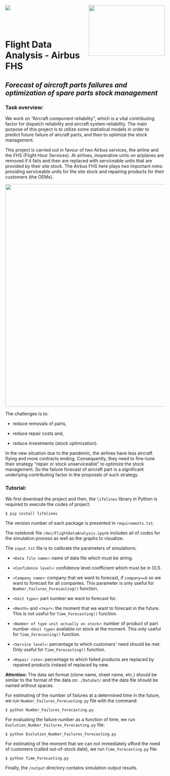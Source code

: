 <img align="left" src="https://github.com/nghitruyen/Flight_Data_Analysis/blob/main/images/Logo_INSAvilletoulouse-RVB.png"> <img align="right" width="240" height="160" src="https://github.com/nghitruyen/Flight_Data_Analysis/blob/main/images/logo-AirbusFHS.png">
<br />
<br />
<br />
<br />

# Flight Data Analysis - Airbus FHS

## *Forecast of aircraft parts failures and optimization of spare parts stock management*

### Task overview:

We work on “Aircraft component reliability”, which is a vital contributing factor for dispatch reliability and aircraft system reliability. The main purpose of this project is to utilize some statistical models in order to predict future failure of aircraft parts, and then to optimize the stock management.

This project is carried out in favour of two Airbus services, the airline and the FHS (Flight Hour Services). At airlines, inoperative units on airplanes are removed if it fails and then are replaced with serviceable units that are provided by their site stock. The Airbus FHS here plays two important roles: providing serviceable units for the site stock and repairing products for their customers (the OEMs).

<p align="center">
  <img src="https://github.com/nghitruyen/Flight_Data_Analysis/blob/main/images/AirbusFHS_activities.png" width="700" />
</p>

The challenges is to:

- reduce removals of parts,
    
- reduce repair costs and,
    
- reduce investments (stock optimization).
    
In the new situation due to the pandemic, the airlines have less aircraft flying and more contracts ending. Consequently, they need to fine-tune their strategy “repair or stock unserviceable” to optimize the stock management. So the failure forecast of aircraft part is a significant underlying contributing factor in the proposals of such strategy.

### Tutorial:

We first download the project and then, the `lifelines` library in Python is required to execute the codes of project:

`$ pip install lifelines`

The version number of each package is presented in `requirements.txt`.

The notebook file `/doc/FlightDataAnalysis.ipynb` includes all of codes for the simulation process as well as the graphs to visualize.

The `input.txt` file is to calibrate the parameters of simulations:

- `<Data file name>`: name of data file which must be string.

- `<Confidence level>`: confidence level coefficient which must be in (0,1).

- `<Company name>`: company that we want to forecast, if `company==0` so we want to forecast for all companies. This parameter is only useful for `Number_Failures_Forecasting()` function. 

- `<Unit type>`: part number we want to forecast for.

- `<Month>` and `<Year>`: the moment that we want to forecast in the future. This is not useful for `Time_Forecasting()` function.

- `<Number of type unit actually on stock>`: number of product of part number `<Unit type>` available on stock at the moment. This only useful for `Time_Forecasting()` function. 

- `<Service level>`: percentage to which customers' need should be met. Only useful for `Time_Forecasting()` function.

- `<Repair rate>`: percentage to which failed products are replaced by repaired products instead of replaced by new.

**Attention:** The data set format (clone name, sheet name, etc.) should be similar to the format of the data on `./DataSet/` and the data file should be named without spaces.

For estimating of the number of failures at a determined time in the future, we run `Number_Failures_Forecasting.py` file with the command:

`$ python Number_Failures_Forecasting.py`

For evaluating the failure number as a function of time, we run `Evolution_Number_Failures_Forecasting.py` file:

`$ python Evolution_Number_Failures_Forecasting.py`

For estimating of the moment that we can not immediately afford the need of customers (called out-of-stock date), we run `Time_Forecasting.py` file:

`$ python Time_Forecasting.py`

Finally, the `/output` directory contains simulation output results.

